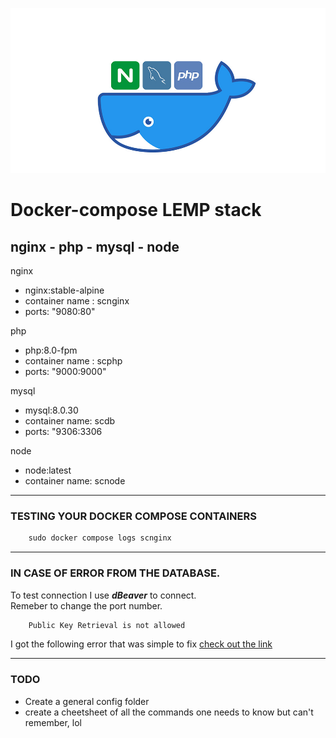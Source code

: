 
![image](https://github.com/denOldTimer/sc-dc-lemp/blob/master/docker-lemp.jpg)


# Docker-compose LEMP stack
 
## nginx - php - mysql - node

nginx
  - nginx:stable-alpine
  - container name : scnginx
  - ports: "9080:80"

php
  - php:8.0-fpm
  - container name : scphp
  - ports: "9000:9000"

mysql
  - mysql:8.0.30
  - container name: scdb
  - ports: "9306:3306

node
  - node:latest
  - container name: scnode   





---

### TESTING YOUR DOCKER COMPOSE CONTAINERS
```js
    sudo docker compose logs scnginx
```

---


### IN CASE OF ERROR FROM THE DATABASE.
To test connection I use   **_dBeaver_**   to connect.   
Remeber to change the port number.   
   
```js
    Public Key Retrieval is not allowed
```

I got the following error that was simple to fix [check out the link](https://ganeshchandrasekaran.com/dbeaver-public-key-retrieval-is-not-allowed-77eba055bbcd)

---

### TODO
- Create a general config folder 
- create a cheetsheet of all the commands one needs to know but can't remember, lol



